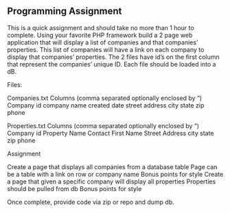 ## Programming Assignment
This is a quick assignment and should take no more than 1 hour to complete.  Using your favorite PHP framework build a 2 page web application that will display a list of companies and that companies’ properties.  This list of companies will have a link on each company to display that companies’ properties.  The 2 files have id’s on the first column that represent the companies’ unique ID.  Each file should be loaded into a dB.

Files:

Companies.txt 
Columns (comma separated optionally enclosed by “)
Company id
company name
created date
street address
city
state
zip
phone

Properties.txt
Columns (comma separated optionally enclosed by “)
Company id
Property Name
Contact First Name
Street Address
city
state
zip
phone

Assignment

Create a page that displays all companies from a database table
Page can be a table with a link on row or company name
Bonus points for style
Create a page that given a specific company will display all properties
Properties should be pulled from db
Bonus points for style

Once complete, provide code via zip or repo and dump db.

